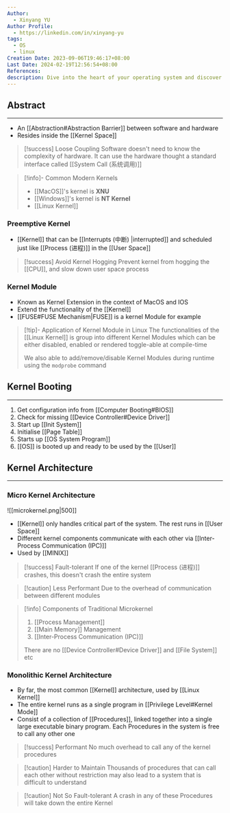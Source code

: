 ```yaml
---
Author:
  - Xinyang YU
Author Profile:
  - https://linkedin.com/in/xinyang-yu
tags:
  - OS
  - linux
Creation Date: 2023-09-06T19:46:17+08:00
Last Date: 2024-02-19T12:56:54+08:00
References: 
description: Dive into the heart of your operating system and discover how kernels manage hardware, allocate resources, and keep your system running smoothly. Explore the trade-offs between microkernels and monolithic kernels, and learn about preemptive kernels that ensure a responsive user experience.
---
```

## Abstract
---
- An [[Abstraction#Abstraction Barrier]] between software and hardware 
- Resides inside the [[Kernel Space]]

>[!success] Loose Coupling
> Software doesn't need to know the complexity of hardware. It can use the hardware thought a standard interface called [[System Call (系统调用)]]

>[!info]- Common Modern Kernels
> - [[MacOS]]'s kernel is **XNU**
> - [[Windows]]'s kernel is **NT Kernel**
> - [[Linux Kernel]]
### Preemptive Kernel
- [[Kernel]] that can be [[Interrupts (中断) |interrupted]] and scheduled just like [[Process (进程)]] in the [[User Space]] 

>[!success] Avoid Kernel Hogging
> Prevent kernel from hogging the [[CPU]], and slow down user space process

### Kernel Module
- Known as Kernel Extension in the context of MacOS and IOS
- Extend the functionality of the [[Kernel]]
- [[FUSE#FUSE Mechanism|FUSE]] is a kernel Module for example

>[!tip]- Application of Kernel Module in Linux 
> The functionalities of the [[Linux Kernel]] is group into different Kernel Modules which can be either disabled, enabled or rendered toggle-able at compile-time
> 
> We also able to add/remove/disable Kernel Modules during runtime using the `modprobe` command

## Kernel Booting
---
1. Get configuration info from [[Computer Booting#BIOS]]
2. Check for missing [[Device Controller#Device Driver]]
3. Start up [[Init System]]
4. Initialise [[Page Table]]
5. Starts up [[OS System Program]]
6. [[OS]] is booted up and ready to be used by the [[User]]

## Kernel Architecture
---
### Micro Kernel Architecture 
![[microkernel.png|500]]
- [[Kernel]] only handles critical part of the system. The rest runs in [[User Space]]
- Different kernel components communicate with each other via  [[Inter-Process Communication (IPC)]]
- Used by [[MINIX]]

>[!success] Fault-tolerant
> If one of the kernel [[Process (进程)]] crashes, this doesn't crash the entire system 

>[!caution] Less Performant
> Due to the overhead of communication between different modules

>[!info] Components of Traditional Microkernel
> 1. [[Process Management]]
> 2. [[Main Memory]] Management 
> 3. [[Inter-Process Communication (IPC)]]
>    
> There are no [[Device Controller#Device Driver]] and [[File System]] etc



### Monolithic Kernel Architecture
- By far, the most common [[Kernel]] architecture, used by [[Linux Kernel]]
- The entire kernel runs as a single program in [[Privilege Level#Kernel Mode]]
- Consist of a collection of [[Procedures]], linked together into a single large executable binary program. Each Procedures in the system is free to call any other one

>[!success] Performant
> No much overhead to call any of the kernel procedures

>[!caution] Harder to Maintain
>  Thousands of procedures that can call each other without restriction may also lead to a system that is difficult to understand

>[!caution] Not So Fault-tolerant
> A crash in any of these Procedures will take down the entire Kernel


